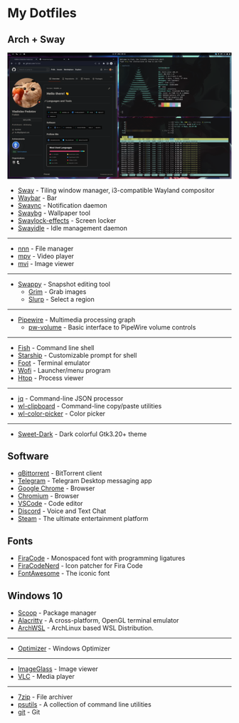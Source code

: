 # My Dotfiles

## Arch + Sway

![screenshot](https://github.com/Falldot/dotfiles/blob/master/img/swappy-20220712_094601.png)

* [Sway](https://github.com/swaywm/sway) - Tiling window manager, i3-compatible Wayland compositor
* [Waybar](https://github.com/Alexays/Waybar) - Bar
* [Swaync](https://github.com/ErikReider/SwayNotificationCenter) - Notification daemon
* [Swaybg](https://github.com/swaywm/swaybg) - Wallpaper tool
* [Swaylock-effects](https://github.com/mortie/swaylock-effects) - Screen locker
* [Swayidle](https://github.com/swaywm/swayidle) - Idle management daemon
---
* [nnn](https://github.com/jarun/nnn) - File manager
* [mpv](https://github.com/mpv-player/mpv) - Video player
* [mvi](https://github.com/occivink/mpv-image-viewer) - Image viewer
---
* [Swappy](https://github.com/jtheoof/swappy) - Snapshot editing tool
    * [Grim](https://github.com/emersion/grim) - Grab images
    * [Slurp](https://github.com/emersion/slurp) - Select a region
---
* [Pipewire](https://github.com/PipeWire/pipewire) - Multimedia processing graph
    * [pw-volume](https://github.com/smasher164/pw-volume) - Basic interface to PipeWire volume controls
---
* [Fish](https://github.com/fish-shell/fish-shell) - Command line shell
* [Starship](https://github.com/starship/starship) - Customizable prompt for shell
* [Foot](https://codeberg.org/dnkl/foot) - Terminal emulator
* [Wofi](https://hg.sr.ht/~scoopta/wofi) - Launcher/menu program
* [Htop](https://github.com/htop-dev/htop) - Process viewer
---
* [jq](https://github.com/stedolan/jq) - Command-line JSON processor
* [wl-clipboard](https://github.com/bugaevc/wl-clipboard) - Command-line copy/paste utilities
* [wl-color-picker](https://github.com/jgmdev/wl-color-picker) - Color picker
---
* [Sweet-Dark](https://github.com/EliverLara/Sweet) - Dark colorful Gtk3.20+ theme

## Software
* [qBittorrent](https://github.com/qbittorrent/qBittorrent) - BitTorrent client
* [Telegram](https://github.com/telegramdesktop/tdesktop) - Telegram Desktop messaging app
* [Google Chrome](https://google.com/chrome) - Browser
* [Chromium](https://github.com/chromium/chromium) - Browser
* [VSCode](https://github.com/microsoft/vscode) - Code editor
* [Discord](https://discord.com/) - Voice and Text Chat
* [Steam](https://store.steampowered.com/) - The ultimate entertainment platform

## Fonts
* [FiraCode](https://github.com/tonsky/FiraCode) - Monospaced font with programming ligatures
* [FiraCodeNerd](https://github.com/ryanoasis/nerd-fonts) - Icon patcher for Fira Code
* [FontAwesome](https://github.com/FortAwesome/Font-Awesome) - The iconic font

## Windows 10

* [Scoop](https://github.com/ScoopInstaller/Scoop) - Package manager
* [Alacritty](https://github.com/alacritty/alacritty) - A cross-platform, OpenGL terminal emulator
* [ArchWSL](https://github.com/yuk7/ArchWSL) - ArchLinux based WSL Distribution.
---
* [Optimizer](https://github.com/hellzerg/optimizer) - Windows Optimizer
---
* [ImageGlass](https://github.com/d2phap/ImageGlass) - Image viewer
* [VLC](https://github.com/videolan/vlc) - Media player
---
* [7zip](https://www.7-zip.org/sdk.html) - File archiver
* [psutils](https://github.com/lukesampson/psutils) - A collection of command line utilities
* [git](https://github.com/git-for-windows/git) - Git